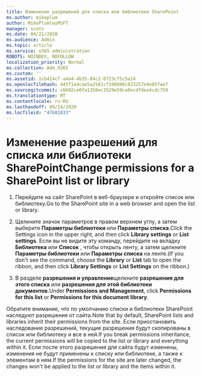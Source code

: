 ```yaml
---
title: Изменение разрешений для списка или библиотеки SharePoint
ms.author: mikeplum
author: MikePlumleyMSFT
manager: scotv
ms.date: 04/21/2020
ms.audience: Admin
ms.topic: article
ms.service: o365-administration
ROBOTS: NOINDEX, NOFOLLOW
localization_priority: Normal
ms.collection: Adm_O365
ms.custom: ''
ms.assetid: 1cb414cf-a4a4-4b35-84c2-0723cf5c5a14
ms.openlocfilehash: 445f1edcae5a2581cf340898c823257e9e857ae7
ms.sourcegitcommit: c6692ce0fa1358ec3529e59ca0ecdfdea4cdc759
ms.translationtype: MT
ms.contentlocale: ru-RU
ms.lasthandoff: 09/14/2020
ms.locfileid: "47681833"
---
```

# <a name="change-permissions-for-a-sharepoint-list-or-library"></a><span data-ttu-id="6a562-102">Изменение разрешений для списка или библиотеки SharePoint</span><span class="sxs-lookup"><span data-stu-id="6a562-102">Change permissions for a SharePoint list or library</span></span>

1. <span data-ttu-id="6a562-103">Перейдите на сайт SharePoint в веб-браузере и откройте список или библиотеку.</span><span class="sxs-lookup"><span data-stu-id="6a562-103">Go to the SharePoint site in a web browser and open the list or library.</span></span>
    
2. <span data-ttu-id="6a562-104">Щелкните значок параметров в правом верхнем углу, а затем выберите **Параметры библиотеки** или **Параметры списка**.</span><span class="sxs-lookup"><span data-stu-id="6a562-104">Click the Settings icon in the upper right, and then click **Library settings** or **List settings**.</span></span> <span data-ttu-id="6a562-105">Если вы не видите эту команду, перейдите на вкладку **Библиотека** или **Список** , чтобы открыть ленту, а затем щелкните **Параметры библиотеки** или **Параметры списка** на ленте.</span><span class="sxs-lookup"><span data-stu-id="6a562-105">(If you don't see the command, choose the **Library** or **List** tab to open the ribbon, and then click **Library Settings** or **List Settings** on the ribbon.)</span></span> 
    
3. <span data-ttu-id="6a562-106">В разделе **разрешения и управление**щелкните **разрешения для этого списка** или **разрешения для этой библиотеки документов**.</span><span class="sxs-lookup"><span data-stu-id="6a562-106">Under **Permissions and Management**, click **Permissions for this list** or **Permissions for this document library**.</span></span>
    
<span data-ttu-id="6a562-107">Обратите внимание, что по умолчанию списки и библиотеки SharePoint наследуют разрешения от сайта.</span><span class="sxs-lookup"><span data-stu-id="6a562-107">Note that by default, SharePoint lists and libraries inherit their permissions from the site.</span></span> <span data-ttu-id="6a562-108">Если приостановить наследование разрешений, текущие разрешения будут скопированы в список или библиотеку и все в ней.</span><span class="sxs-lookup"><span data-stu-id="6a562-108">If you break permissions inheritance, the current permissions will be copied to the list or library and everything within it.</span></span> <span data-ttu-id="6a562-109">Если после этого разрешения для сайта будут изменены, изменения не будут применены к списку или библиотеке, а также к элементам в нем.</span><span class="sxs-lookup"><span data-stu-id="6a562-109">If the permissions for the site are later changed, the changes won't be applied to the list or library and the items within it.</span></span>
  

